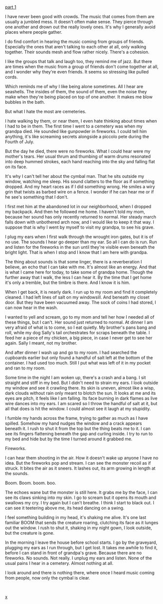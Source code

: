 [part 1](https://www.reddit.com/r/nosleep/comments/unyxrz/i_can_hear_music_coming_from_people/)

I have never been good with crowds. The music that comes from them are usually a jumbled mess. It doesn't often make sense. They pierce through one another and drown out the really lovely ones. It's why I generally avoid places where people gather.

I do find comfort in hearing the music coming from groups of friends. Especially the ones that aren't talking to each other at all, only walking together. Their sounds mesh and flow rather nicely. There's a cohesion.

I like the groups that talk and laugh too, they remind me of jazz. But there are times when the music from a group of friends don't come together at all, and I wonder why they're even friends. It seems so stressing like pulled cords.

Which reminds me of why I like being alone sometimes. All I hear are seashells. The insides of them, the sound of them, even the noise they make when they're being placed on top of one another. It makes me blow bubbles in the bath.

But what I hate the most are cemeteries.

I hate walking by them, or near them, I even hate thinking about times when I had to be in them. The first time I went to a cemetery was when my grandpa died. He sounded like gunpowder in fireworks. I could tell him anything, it's like screaming secrets alongside a piccolo pete during the Fourth of July.

But the day he died, there were no fireworks. What I could hear were my mother's tears. Her usual thrum and thumbing of warm drums resonated into deep hummed strokes, each hand reaching into the sky and falling flat on its face.

It's why I can't tell her about the cymbal man. That he sits outside my window, watching me sleep. His sound clatters to the floor as if something dropped. And my heart races as if I did something wrong. He smiles a wiry grin that twists as barbed wire on a fence. I wonder if he can hear me or if he see's something that I don't.

I first met him at the abandoned lot in our neighborhood, when I dropped my backpack. And then he followed me home. I haven't told my mom, because her sound has only recently returned to normal. Her steady march falls down with unbothered arch now, and I would like to keep it that way. I suppose that is why I went by myself to visit my grandpa, to see his grave.

I plug my ears when I first walk through the wrought iron gates, but it is of no use. The sounds I hear go deeper than my ear. So all I can do is run. Run and listen for the fireworks in the sun until they're visible even beneath the bright light. That is when I stop and I know that I am here with grandpa.

The thing about sounds is that some linger, there is a reverberation I believe, an echo that I can take with me. It's almost like an energy. And that is what I came here for today, to take some of grandpa home. Though the further away that I walk, the less I can hear it. By the time that I get home it's only a tremble, but the timbre is there. And I know it is him.

When I get back, it is nearly dark. I run up to my room and find it completely cleaned. I had left lines of salt on my windowsill. And beneath my closet door. But they have been vacuumed away. The sock of coins I had stored, I can now hear in the wash.

I wanted to yell and scream, go to my mom and tell her how I needed all of these things, but I can't. Her sound just returned to normal. At dinner I am very afraid of what is to come, so I eat quietly. My brother's pans bang and roll, while my dog Sally's tail orchestrates for scraps beneath the table. I feed her a piece of my chicken, a big piece, in case I never get to see her again. Sally I meant, not my brother.

And after dinner I wash up and go to my room. I had searched the cupboards earlier but only found a handful of salt left at the bottom of the container. I had used too much. Still I put what was left of it in my pocket and ran to my room.

Some time in the night I am woken up, there's a crash and a bang. I sit straight and stiff in my bed. But I didn't need to strain my ears. I look outside my window and see it crawling there. Its skin is uneven, almost like a wisp, dark clouds without rain only meant to blotch the sun. It looks at me and its eyes are pitch, it feels like I am falling. Its face burning in dark flames as live wire dances into my ears. I am scared so I throw the handful of salt at it, but all that does is hit the window. I could almost see it laugh at my stupidity.

I fumble my hands across the frame, trying to gather as much as I have spilled. Somehow my hand nudges the window and a crack appears beneath it. I rush to shut it from the top but the thing beats me to it. I can see its fingers flattening beneath the gap and curling inside. I try to run to my bed and hide but by the time I turned around it grabbed me.

Fireworks.

I can hear them shooting in the air. How it doesn't wake up anyone I have no idea. But the fireworks pop and stream. I can see the monster recoil as if struck. It bites the air as it sneers. It lashes out, its arm growing in length at the sounds.

Boom. Boom. boom. boo.

The echoes wane but the monster is still here. It grabs me by the face, I can see its claws sinking into my skin. I go to scream but it opens its mouth and swallows my cry. I try again but I can't breathe. I think I start to black out. I can see it teetering above me, its head dancing on a swing.

I feel something building in my head, it's shaking me alive. It's one last familiar BOOM that sends the creature roaring, clutching its face as it lunges out the window. I rush to shut it, shaking in my night gown, I look outside, but the creature is gone.

In the morning I leave the house before school starts. I go by the graveyard, plugging my ears as I run through, but I get lost. It takes me awhile to find it, before I can stand in front of grandpa's grave. Because there are no fireworks. No sounds. Not really. I unplug my ears and listen. None of the usual pains I hear in a cemetery. Almost nothing at all.

I look around and there is nothing there, where once I heard music coming from people, now only the cymbal is clear.

&#x200B;

[x](https://www.reddit.com/r/CornerCornea/comments/u6rx8n/subscribe/)